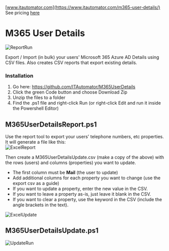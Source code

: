 [www.itautomator.com](https://www.itautomator.com/m365-user-details/)<br>
See pricing [here](https://www.itautomator.com/pricing/)
# M365 User Details
![ReportRun](https://github.com/ITAutomator/M365UserDetails/assets/135157036/fd3094e1-aecc-40a4-82e7-968e503e66a0)

Export / Import (in bulk) your users' Microsoft 365 Azure AD Details using CSV files.
Also creates CSV reports that export existing details.

### Installation
1. Go here: https://github.com/ITAutomator/M365UserDetails
2. Click the green Code button and choose Download Zip
3. Unzip the files to a folder
4. Find the .ps1 file and right-click Run (or right-click Edit and run it inside the Powershell Editor)

## M365UserDetailsReport.ps1
Use the report tool to export your users' telephone numbers, etc properties.<br>
It will generate a file like this:<br>
![ExcelReport](https://github.com/ITAutomator/M365UserDetails/assets/135157036/cd2078a0-71d3-449a-b41d-e3de71687c21)

Then create a M365UserDetailsUpdate.csv (make a copy of the above) with the rows (users) and columns (properties) you want to update.
* The first column must be **Mail** (the user to update)
* Add additional columns for each property you want to change (use the export csv as a guide)
* If you want to update a property, enter the new value in the CSV.
* If you want to leave a property as-is, just leave it blank in the CSV.
* If you want to clear a property, use the keyword <clear> in the CSV (include the angle brackets in the text).

![ExcelUpdate](https://github.com/ITAutomator/M365UserDetails/assets/135157036/b9067404-3ea0-47e2-873f-0d6a85d33870)

## M365UserDetailsUpdate.ps1
![UpdateRun](https://github.com/ITAutomator/M365UserDetails/assets/135157036/f7016c97-61ae-4100-91c3-7dbbd8760f6c)
